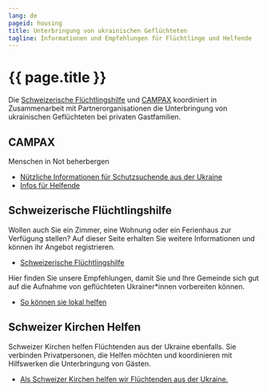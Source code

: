```yaml
---
lang: de
pageid: housing
title: Unterbringung von ukrainischen Geflüchteten
tagline: Informationen und Empfehlungen für Flüchtlinge und Helfende
---
```

# {{ page.title }}


Die [Schweizerische Flüchtlingshilfe](https://www.fluechtlingshilfe.ch/aktiv-werden/fuer-ukrainische-gefluechtete) und [CAMPAX](https://campax.org)
koordiniert in Zusammenarbeit mit Partnerorganisationen die Unterbringung von ukrainischen Geflüchteten bei privaten Gastfamilien. 


## CAMPAX
Menschen in Not beherbergen

- [Nützliche Informationen für Schutzsuchende aus der Ukraine](https://campax.org/infos-fuer-ukraine-fluechtende/)
- [Infos für Helfende](https://campax.org/standwithukraine-infos-fur-helfende/)


## Schweizerische Flüchtlingshilfe
Wollen auch Sie ein Zimmer, eine Wohnung oder ein Ferienhaus zur Verfügung stellen? Auf dieser Seite erhalten Sie weitere Informationen und können ihr Angebot registrieren.

- [Schweizerische Flüchtlingshilfe](https://www.fluechtlingshilfe.ch/aktiv-werden/fuer-ukrainische-gefluechtete)

Hier finden Sie unsere Empfehlungen, damit Sie und Ihre Gemeinde sich gut auf die Aufnahme von geflüchteten Ukrainer*innen vorbereiten können.

- [So können sie lokal helfen](https://www.fluechtlingshilfe.ch/aktiv-werden/fuer-ukrainische-gefluechtete/so-koennen-sie-lokal-helfen)


## Schweizer Kirchen Helfen
Schweizer Kirchen helfen Flüchtenden aus der Ukraine ebenfalls.
Sie verbinden Privatpersonen, die Helfen möchten und koordinieren mit Hilfswerken die Unterbringung von Gästen.

- [Als Schweizer Kirchen helfen wir Flüchtenden aus der Ukraine.](https://kirchen-helfen.ch)
